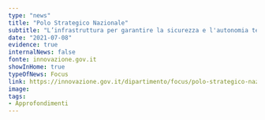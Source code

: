 ```yaml
---
type: "news"
title: "Polo Strategico Nazionale"
subtitle: "L’infrastruttura per garantire la sicurezza e l'autonomia tecnologica sugli asset strategici per il Paese."
date: "2021-07-08"
evidence: true
internalNews: false
fonte: innovazione.gov.it
showInHome: true
typeOfNews: Focus
link: https://innovazione.gov.it/dipartimento/focus/polo-strategico-nazionale/
image: 
tags:
- Approfondimenti
---
```


